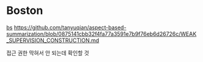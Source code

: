 # Boston
[bs](https://github.com/tanyuqian/aspect-based-summarization/tree/0875141cbb32f4fa77a3591e7b9f76eb6d26726c)
https://github.com/tanyuqian/aspect-based-summarization/blob/0875141cbb32f4fa77a3591e7b9f76eb6d26726c/WEAK_SUPERVISION_CONSTRUCTION.md

접근 권한 막혀서 안 되는데 확인할 것
